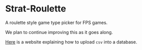# Strat-Roulette

A roulette style game type picker for FPS games.

We plan to continue improving this as it goes along.

[Here](http://www.sqlitetutorial.net/sqlite-import-csv/) is a website explaining how to upload `csv` into a database.
